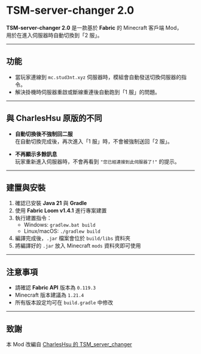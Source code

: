 # TSM-server-changer 2.0

**TSM-server-changer 2.0** 是一款基於 **Fabric** 的 Minecraft 客戶端 Mod，  
用於在進入伺服器時自動切換到「2 服」。

---

## 功能

- 當玩家連線到 `mc.stud3nt.xyz` 伺服器時，模組會自動發送切換伺服器的指令。  
- 解決掛機時伺服器重啟或斷線重連後自動跑到「1 服」的問題。

---

## 與 CharlesHsu 原版的不同

- **自動切換後不強制回二服**  
  在自動切換完成後，再次進入「1 服」時，不會被強制送回「2 服」。  

- **不再顯示多餘訊息**  
  玩家重新進入伺服器時，不會再看到 `"您已經連接到此伺服器了!"` 的提示。  

---

## 建置與安裝

1. 確認已安裝 **Java 21** 與 **Gradle**  
2. 使用 **Fabric Loom v1.4.1** 進行專案建置  
3. 執行建置指令：
   - Windows: `gradlew.bat build`  
   - Linux/macOS: `./gradlew build`  
4. 編譯完成後，`.jar` 檔案會位於 `build/libs` 資料夾  
5. 將編譯好的 `.jar` 放入 Minecraft `mods` 資料夾即可使用

---

## 注意事項

- 請確認 **Fabric API** 版本為 `0.119.3`  
- Minecraft 版本建議為 `1.21.4`  
- 所有版本設定均可在 `build.gradle` 中修改

---

## 致謝

本 Mod 改編自 [CharlesHsu 的 TSM_server_changer](https://github.com/CharlesHsu-noob/TSM_server_changer/)
